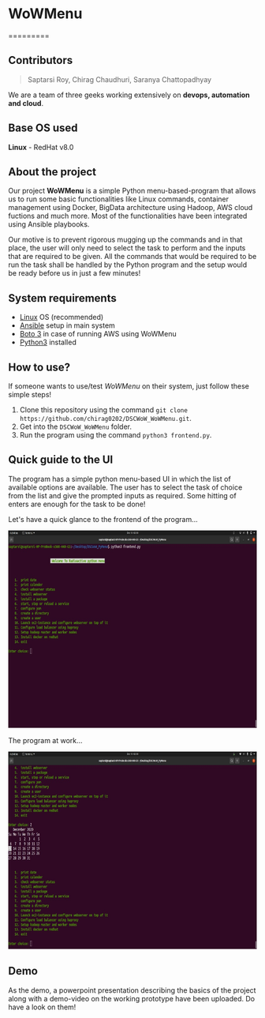 
# WoWMenu
=========
## Contributors
> Saptarsi Roy,
> Chirag Chaudhuri,
> Saranya Chattopadhyay

We are a team of three geeks working extensively on **devops, automation and cloud**.
## Base OS used
**Linux** - RedHat v8.0
## About the project
Our project **WoWMenu** is a simple Python menu-based-program that allows us to run some basic functionalities like Linux commands, container management using Docker, BigData architecture using Hadoop, AWS cloud fuctions and much more. Most of the functionalities have been integrated using Ansible playbooks. 

Our motive is to prevent rigorous mugging up the commands and in that place, the user will only need to select the task to perform and the inputs that are required to be given. 
All the commands that would be required to be run the task shall be handled by the Python program and the setup would be ready before us in just a few minutes!
## System requirements
- [Linux](https://www.linux.org/) OS (recommended)
- [Ansible](https://docs.ansible.com/ansible/latest/installation_guide/intro_installation.html) setup in main system
- [Boto 3](https://boto3.readthedocs.io/) in case of running AWS using WoWMenu
- [Python3](https://www.python.org/download/releases/3.0/) installed
## How to use?
If someone wants to use/test _WoWMenu_ on their system, just follow these simple steps!

1. Clone this repository using the command `git clone https://github.com/chirag0202/DSCWoW_WoWMenu.git`.
2. Get into the `DSCWoW_WoWMenu` folder.
3. Run the program using the command `python3 frontend.py`.
## Quick guide to the UI
The program has a simple python menu-based UI in which the list of available options are available.
The user has to select the task of choice from the list and give the prompted inputs as required. Some hitting of enters are enough for the task to be done!

Let's have a quick glance to the frontend of the program...

<img src="https://raw.githubusercontent.com/SaranyaChattopadhyay/Flutter-pictures/master/1.jpeg" height="400" width="600">

The program at work...

<img src="https://raw.githubusercontent.com/SaranyaChattopadhyay/Flutter-pictures/master/2.jpeg" height="400" width="600">

## Demo
As the demo, a powerpoint presentation describing the basics of the project along with a demo-video on the working prototype have been uploaded. Do have a look on them!
